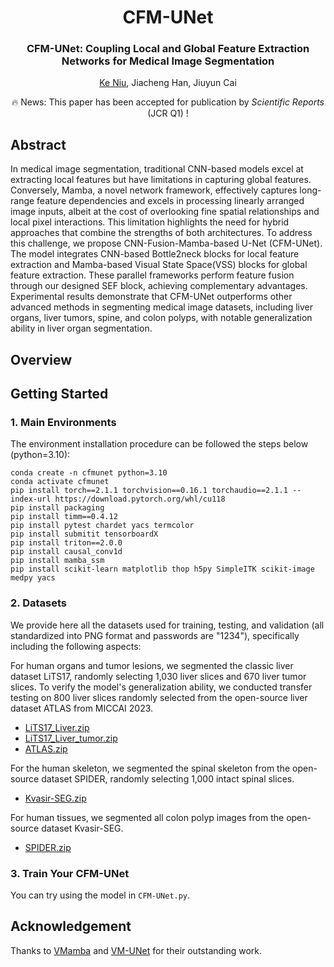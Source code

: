 <div align="center">
<h1>CFM-UNet </h1>
<h3>CFM-UNet: Coupling Local and Global Feature Extraction Networks for Medical Image Segmentation</h3>

<u>Ke Niu</u>, Jiacheng Han, Jiuyun Cai

🔥 News: This paper has been accepted for publication by *Scientific Reports* (JCR Q1) !

</div>

## Abstract

In medical image segmentation, traditional CNN-based models excel at extracting local features but have limitations in capturing global features. Conversely, Mamba, a novel network framework, effectively captures long-range feature dependencies and excels in processing linearly arranged image inputs, albeit at the cost of overlooking fine spatial relationships and local pixel interactions. This limitation highlights the need for hybrid approaches that combine the strengths of both architectures. To address this challenge, we propose CNN-Fusion-Mamba-based U-Net (CFM-UNet). The model integrates CNN-based Bottle2neck blocks for local feature extraction and Mamba-based Visual State Space(VSS) blocks for global feature extraction. These parallel frameworks perform feature fusion through our designed SEF block, achieving complementary advantages. Experimental results demonstrate that CFM-UNet outperforms other advanced methods in segmenting medical image datasets, including liver organs, liver tumors, spine, and colon polyps, with notable generalization ability in liver organ segmentation.

## Overview

## Getting Started

### **1. Main Environments** </br>
The environment installation procedure can be followed the steps below (python=3.10):</br>

```
conda create -n cfmunet python=3.10
conda activate cfmunet
pip install torch==2.1.1 torchvision==0.16.1 torchaudio==2.1.1 --index-url https://download.pytorch.org/whl/cu118
pip install packaging
pip install timm==0.4.12
pip install pytest chardet yacs termcolor
pip install submitit tensorboardX
pip install triton==2.0.0
pip install causal_conv1d
pip install mamba_ssm
pip install scikit-learn matplotlib thop h5py SimpleITK scikit-image medpy yacs
```

### **2. Datasets** </br>
We provide here all the datasets used for training, testing, and validation (all standardized into PNG format and passwords are "1234"), specifically including the following aspects:

For human organs and tumor lesions, we segmented the classic liver dataset LiTS17, randomly selecting 1,030 liver slices and 670 liver tumor slices. To verify the model's generalization ability, we conducted transfer testing on 800 liver slices randomly selected from the open-source liver dataset ATLAS from MICCAI 2023.
- [LiTS17_Liver.zip](https://pan.baidu.com/s/1QXnJ6UqoXcEeW1XPTyVpPA)
- [LiTS17_Liver_tumor.zip](https://pan.baidu.com/s/1muaDBL8e8lV3gmTaO5uKNQ)
- [ATLAS.zip](https://pan.baidu.com/s/1nuFmaIp5JaQ62Qehxvf9-A)

For the human skeleton, we segmented the spinal skeleton from the open-source dataset SPIDER, randomly selecting 1,000 intact spinal slices. 

- [Kvasir-SEG.zip](https://pan.baidu.com/s/1-JYhJqagx5Q3dQEgIhEuFg)

For human tissues, we segmented all colon polyp images from the open-source dataset Kvasir-SEG.

- [SPIDER.zip](https://pan.baidu.com/s/1yG04Dk6aOEU3fUm3M-0P0Q)

### **3. Train Your CFM-UNet** </br>
You can try using the model in `CFM-UNet.py`.

## Acknowledgement
Thanks to [VMamba](https://github.com/MzeroMiko/VMamba) and [VM-UNet](https://github.com/JCruan519/VM-UNet) for their outstanding work.
